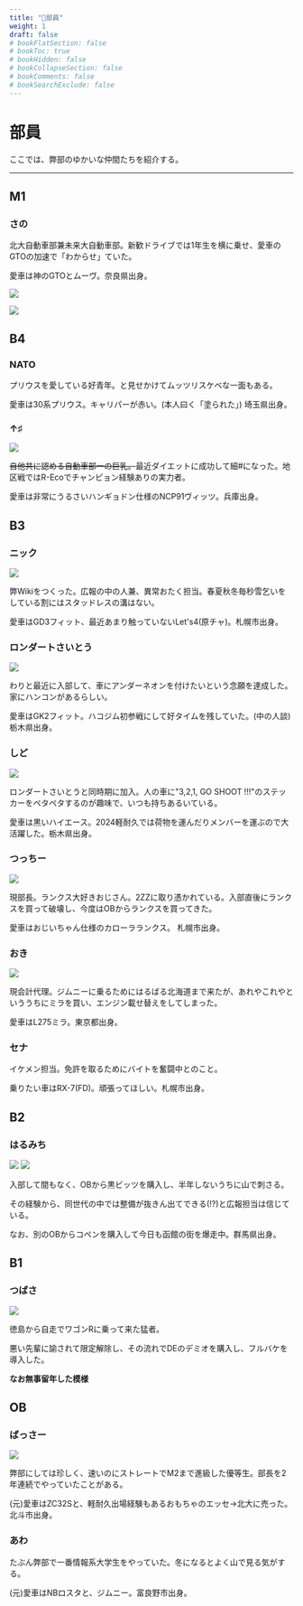 ```yaml
---
title: "🧍部員"
weight: 1
draft: false
# bookFlatSection: false
# bookToc: true
# bookHidden: false
# bookCollapseSection: false
# bookComments: false
# bookSearchExclude: false
---
```


# 部員

ここでは、弊部のゆかいな仲間たちを紹介する。

---


## M1

### さの

北大自動車部兼未来大自動車部。新歓ドライブでは1年生を横に乗せ、愛車のGTOの加速で「わからせ」ていた。

愛車は神のGTOとムーヴ。奈良県出身。

![](gto.png)

![](move.png)

## B4

### NATO

プリウスを愛している好青年。と見せかけてムッツリスケベな一面もある。

愛車は30系プリウス。キャリパーが赤い。(本人曰く「塗られた」) 埼玉県出身。

### ↑♯

![](ncp91.jpg)

~~自他共に認める自動車部一の巨乳。~~最近ダイエットに成功して細#になった。地区戦ではR-Ecoでチャンピョン経験ありの実力者。

愛車は非常にうるさいハンギョドン仕様のNCP91ヴィッツ。兵庫出身。

## B3

### ニック

![](fitgd3.png)

弊Wikiをつくった。広報の中の人兼、異常おたく担当。春夏秋冬毎秒雪乞いをしている割にはスタッドレスの溝はない。

愛車はGD3フィット、最近あまり触っていないLet's4(原チャ)。札幌市出身。

### ロンダートさいとう

![](fitgk2.png)

わりと最近に入部して、車にアンダーネオンを付けたいという念願を達成した。家にハンコンがあるらしい。

愛車はGK2フィット。ハコジム初参戦にして好タイムを残していた。(中の人談) 栃木県出身。

### しど

![](hiace.jpg)

ロンダートさいとうと同時期に加入。人の車に"3,2,1, GO SHOOT !!!"のステッカーをペタペタするのが趣味で、いつも持ちあるいている。

愛車は黒いハイエース。2024軽耐久では荷物を運んだりメンバーを運ぶので大活躍した。栃木県出身。

### つっちー

![](lunx.jpg)

現部長。ランクス大好きおじさん。2ZZに取り憑かれている。入部直後にランクスを買って破壊し、今度はOBからランクスを買ってきた。

愛車はおじいちゃん仕様のカローラランクス。 札幌市出身。

### おき

![](hondamira.png)

現会計代理。ジムニーに乗るためにはるばる北海道まで来たが、あれやこれやといううちにミラを買い、エンジン載せ替えをしてしまった。

愛車はL275ミラ。東京都出身。

### セナ

イケメン担当。免許を取るためにバイトを奮闘中とのこと。

乗りたい車はRX-7(FD)。頑張ってほしい。札幌市出身。

## B2

### はるみち

![](kurovitz.jpg)
![](copen.jpg)

入部して間もなく、OBから黒ビッツを購入し、半年しないうちに山で刺さる。

その経験から、同世代の中では整備が抜きん出てできる(!?)と広報担当は信じている。

なお、別のOBからコペンを購入して今日も函館の街を爆走中。群馬県出身。

## B1

### つばさ

![](demio_red.jpg)

徳島から自走でワゴンRに乗って来た猛者。

悪い先輩に諭されて限定解除し、その流れでDEのデミオを購入し、フルバケを導入した。

**なお無事留年した模様**

## OB

### ばっさー

![](zc32s.jpg)

弊部にしては珍しく、速いのにストレートでM2まで進級した優等生。部長を2年連続でやっていたことがある。

(元)愛車はZC32Sと、軽耐久出場経験もあるおもちゃのエッセ→北大に売った。北斗市出身。

### あわ

たぶん弊部で一番情報系大学生をやっていた。冬になるとよく山で見る気がする。

(元)愛車はNBロスタと、ジムニー。富良野市出身。

